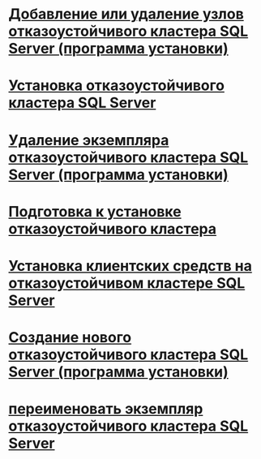# [Добавление или удаление узлов отказоустойчивого кластера SQL Server (программа установки)](add-or-remove-nodes-in-a-sql-server-failover-cluster-setup.md)
# [Установка отказоустойчивого кластера SQL Server](sql-server-failover-cluster-installation.md)
# [Удаление экземпляра отказоустойчивого кластера SQL Server (программа установки)](remove-a-sql-server-failover-cluster-instance-setup.md)
# [Подготовка к установке отказоустойчивого кластера](before-installing-failover-clustering.md)
# [Установка клиентских средств на отказоустойчивом кластере SQL Server](install-client-tools-on-a-sql-server-failover-cluster.md)
# [Создание нового отказоустойчивого кластера SQL Server (программа установки)](create-a-new-sql-server-failover-cluster-setup.md)
# [переименовать экземпляр отказоустойчивого кластера SQL Server](rename-a-sql-server-failover-cluster-instance.md)
